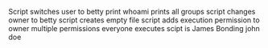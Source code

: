 Script switches user to betty
print whoami
prints all groups
script changes owner to betty
script creates empty file
script adds execution permission to owner
multiple permissions
everyone executes
scipt is James Bonding
john doe

